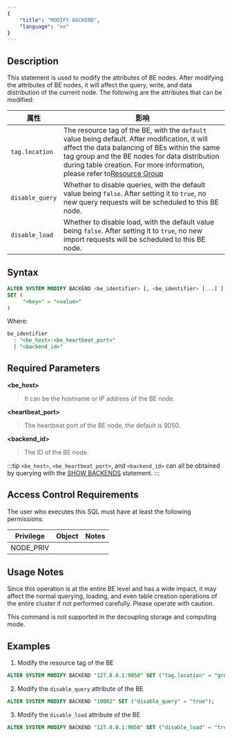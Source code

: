 ```yaml
---
{
    "title": "MODIFY BACKEND",
    "language": "en"
}
---
```


<!--
Licensed to the Apache Software Foundation (ASF) under one
or more contributor license agreements.  See the NOTICE file
distributed with this work for additional information
regarding copyright ownership.  The ASF licenses this file
to you under the Apache License, Version 2.0 (the
"License"); you may not use this file except in compliance
with the License.  You may obtain a copy of the License at

  http://www.apache.org/licenses/LICENSE-2.0

Unless required by applicable law or agreed to in writing,
software distributed under the License is distributed on an
"AS IS" BASIS, WITHOUT WARRANTIES OR CONDITIONS OF ANY
KIND, either express or implied.  See the License for the
specific language governing permissions and limitations
under the License.
-->

## Description

This statement is used to modify the attributes of BE nodes. After modifying the attributes of BE nodes, it will affect the query, write, and data distribution of the current node. The following are the attributes that can be modified:

| 属性              | 影响                                                                                                                                                                                                                                                                                                                                             |
|-----------------|------------------------------------------------------------------------------------------------------------------------------------------------------------------------------------------------------------------------------------------------------------------------------------------------------------------------------------------------|
| `tag.location`  | The resource tag of the BE, with the `default` value being default. After modification, it will affect the data balancing of BEs within the same tag group and the BE nodes for data distribution during table creation. For more information, please refer to[Resource Group](../../../../admin-manual/workload-management/resource-group.md) |
| `disable_query` | Whether to disable queries, with the default value being `false`. After setting it to `true`, no new query requests will be scheduled to this BE node.                                                                                                                                                                                         |
| `disable_load`  | Whether to disable load, with the default value being `false`. After setting it to `true`, no new import requests will be scheduled to this BE node.                                                                                                                                                                                           |

> 

## Syntax

```sql
ALTER SYSTEM MODIFY BACKEND <be_identifier> [, <be_identifier> [...] ]
SET (
     "<key>" = "<value>"
)
```

Where:

```sql
be_identifier
  : "<be_host>:<be_heartbeat_port>"
  | "<backend_id>"
```

## Required Parameters

**<be_host>**

> It can be the hostname or IP address of the BE node.

**<heartbeat_port>**

> The heartbeat port of the BE node, the default is 9050.

**<backend_id>**

> The ID of the BE node.

:::tip
`<be_host>`, `<be_heartbeat_port>`, and `<backend_id>` can all be obtained by querying with the [SHOW BACKENDS](./SHOW-BACKENDS.md) statement.
:::

## Access Control Requirements

The user who executes this SQL must have at least the following permissions:

| Privilege | Object | Notes |
|-----------|----|-------|
| NODE_PRIV |    |       |

## Usage Notes

Since this operation is at the entire BE level and has a wide impact, it may affect the normal querying, loading, and even table creation operations of the entire cluster if not performed carefully. Please operate with caution.

This command is not supported in the decoupling storage and computing mode.

## Examples

1. Modify the resource tag of the BE

```sql
ALTER SYSTEM MODIFY BACKEND "127.0.0.1:9050" SET ("tag.location" = "group_a");
```

2. Modify the `disable_query` attribute of the BE
   
```sql
ALTER SYSTEM MODIFY BACKEND "10002" SET ("disable_query" = "true");
```

3. Modify the `disable_load` attribute of the BE
   
```sql
ALTER SYSTEM MODIFY BACKEND "127.0.0.1:9050" SET ("disable_load" = "true");
```
